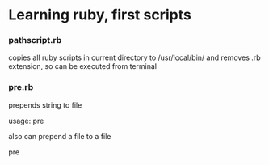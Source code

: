 # Learning ruby, first scripts

### pathscript.rb

copies all ruby scripts in current directory to /usr/local/bin/ and removes .rb extension, so can be executed from terminal

### pre.rb

prepends string to file

usage: pre <string> <file>

also can prepend a file to a file

pre <file> <file>
